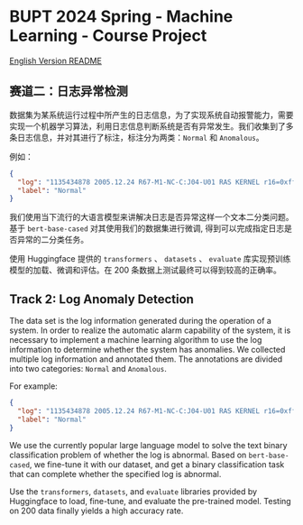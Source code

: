# BUPT 2024 Spring - Machine Learning - Course Project

[English Version README](#en)

## 赛道二：日志异常检测

数据集为某系统运行过程中所产生的日志信息，为了实现系统自动报警能力，需要实现一个机器学习算法，利用日志信息判断系统是否有异常发生。我们收集到了多条日志信息，并对其进行了标注，标注分为两类：`Normal` 和 `Anomalous`。

例如：

```json
{
  "log": "1135434878 2005.12.24 R67-M1-NC-C:J04-U01 RAS KERNEL r16=0xfffffffe r17=0x4c00081f r18=0x44000000 r19=0x085f9780",
  "label": "Normal"
}
```

我们使用当下流行的大语言模型来讲解决日志是否异常这样一个文本二分类问题。基于 `bert-base-cased` 对其使用我们的数据集进行微调,
得到可以完成指定日志是否异常的二分类任务。

使用 Huggingface 提供的 `transformers` 、 `datasets` 、 `evaluate` 库实现预训练模型的加载、微调和评估。在 200 条数据上测试最终可以得到较高的正确率。

<h2 id="en">Track 2: Log Anomaly Detection</h2>

The data set is the log information generated during the operation of a system. In order to realize the automatic alarm capability of the system, it is necessary to implement a machine learning algorithm to use the log information to determine whether the system has anomalies. We collected multiple log information and annotated them. The annotations are divided into two categories: `Normal` and `Anomalous`.

For example:

```json
{
  "log": "1135434878 2005.12.24 R67-M1-NC-C:J04-U01 RAS KERNEL r16=0xfffffffe r17=0x4c00081f r18=0x44000000 r19=0x085f9780",
  "label": "Normal"
}
```

We use the currently popular large language model to solve the text binary classification problem of whether the log is abnormal. Based on `bert-base-cased`, we fine-tune it with our dataset, and get a binary classification task that can complete whether the specified log is abnormal.

Use the `transformers`, `datasets`, and `evaluate` libraries provided by Huggingface to load, fine-tune, and evaluate the pre-trained model. Testing on 200 data finally yields a high accuracy rate.
